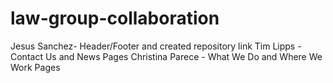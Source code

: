 # law-group-collaboration
Jesus Sanchez- Header/Footer and created repository link
Tim Lipps - Contact Us and News Pages
Christina Parece - What We Do and Where We Work Pages

